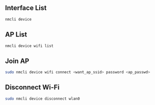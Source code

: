 ## Interface List
```sh
nmcli device
```

## AP List
```sh
nmcli device wifi list
```

## Join AP
```sh
sudo nmcli device wifi connect <want_ap_ssid> password <ap_passwd>
```

## Disconnect Wi-Fi 
```sh
sudo nmcli device disconnect wlan0
```
